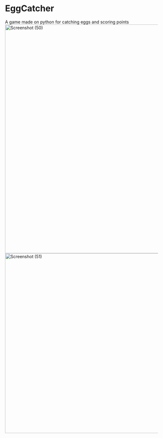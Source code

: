 # EggCatcher
A game made on python for catching eggs and scoring points
<img width="846" height="753" alt="Screenshot (50)" src="https://github.com/user-attachments/assets/5080f201-d9c0-4c4a-bebd-1b25c5f8f9f5" />
<img width="822" height="592" alt="Screenshot (51)" src="https://github.com/user-attachments/assets/c638a8d6-5806-493c-8424-b5b68631c25d" />
